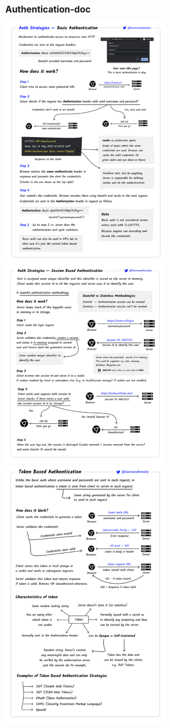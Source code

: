 # Authentication-doc

<img src="https://github.com/HoseinRezaeeM/Authentication-doc/blob/main/basic-authentication.png">
<img src="https://github.com/HoseinRezaeeM/Authentication-doc/blob/main/session-authentication.png">
<img src="https://github.com/HoseinRezaeeM/Authentication-doc/blob/main/token-authentication.png">
<img src="">
<img src="">
